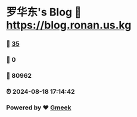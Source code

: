 # 罗华东's Blog :link: https://blog.ronan.us.kg 
### :page_facing_up: [35](https://blog.ronan.us.kg/tag.html) 
### :speech_balloon: 0 
### :hibiscus: 80962 
### :alarm_clock: 2024-08-18 17:14:42 
### Powered by :heart: [Gmeek](https://github.com/Meekdai/Gmeek)

